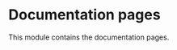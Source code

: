 <!-- doxy
\page refdoc Documentation pages
/doxy -->

# Documentation pages

This module contains the documentation pages.

<!-- doxy
* \subpage refdocCLion
* \subpage refdocCMakeInstructions
* \subpage refdocModernCMakeMigration
* \subpage refdocCodeOrganization
* \subpage refdocDetectorSimulation
* \subpage refdocDoxygenInstructions
* \subpage refdocManPages
/doxy -->
